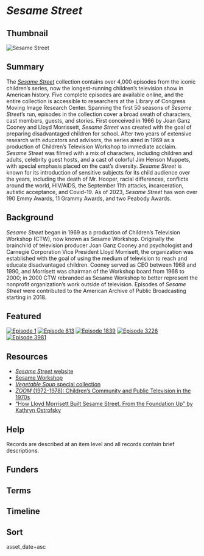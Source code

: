 # <em>Sesame Street</em>

## Thumbnail

![<em>Sesame Street</em>](https://s3.amazonaws.com/americanarchive.org/special-collections/INFLECT_new_avatar_green+1400_72.jpg "Sesame Street")

## Summary

The [*Sesame Street*](https://americanarchive.org/catalog?f%5Baccess_types%5D%5B%5D=all&f%5Bcontributing_organizations%5D%5B%5D=Sesame+Workshop+%28NY%29&sort=title+asc) collection contains over 4,000 episodes from the iconic children’s series, now the longest-running children’s television show in American history. Five complete episodes are available online, and the entire collection is accessible to researchers at the Library of Congress Moving Image Research Center. Spanning the first 50 seasons of *Sesame Street*’s run, episodes in the collection cover a broad swath of characters, cast members, guests, and stories. First conceived in 1966 by Joan Ganz Cooney and Lloyd Morrissett, *Sesame Street* was created with the goal of preparing disadvantaged children for school. After two years of extensive research with educators and advisors, the series aired in 1969 as a production of Children’s Television Workshop to immediate acclaim. *Sesame Street* was filmed with a mix of characters, including children and adults, celebrity guest hosts, and a cast of colorful Jim Henson Muppets, with special emphasis placed on the cast’s diversity. *Sesame Street* is known for its introduction of sensitive subjects for its child audience over the years, including the death of Mr. Hooper, racial differences, conflicts around the world, HIV/AIDS, the September 11th attacks, incarceration, autistic acceptance, and Covid-19. As of 2023, *Sesame Street* has won over 190 Emmy Awards, 11 Grammy Awards, and two Peabody Awards. 

## Background

*Sesame Street* began in 1969 as a production of Children’s Television Workshop (CTW), now known as Sesame Workshop. Originally the brainchild of television producer Joan Ganz Cooney and psychologist and Carnegie Corporation Vice President Lloyd Morrisett, the organization was established with the goal of using the medium of television to reach and educate disadvantaged children. Cooney served as CEO between 1968 and 1990, and Morrisett was chairman of the Workshop board from 1968 to 2000; in 2000 CTW rebranded as Sesame Workshop to better represent the nonprofit organization’s work outside of television. Episodes of *Sesame Street* were contributed to the American Archive of Public Broadcasting starting in 2018.

## Featured

[![Episode 1](https://s3.amazonaws.com/americanarchive.org/special-collections/aapb_tile.png)](/catalog/cpb-aacip-1533ebc756d)
[![Episode 813](https://s3.amazonaws.com/americanarchive.org/special-collections/aapb_tile.png)](/catalog/cpb-aacip-5f4efc45207)
[![Episode 1839](https://s3.amazonaws.com/americanarchive.org/special-collections/aapb_tile.png)](/catalog/cpb-aacip-3f88f6462a5)
[![Episode 3226](https://s3.amazonaws.com/americanarchive.org/special-collections/aapb_tile.png)](/catalog/cpb-aacip-f992ea76e9f)
[![Episode 3981](https://s3.amazonaws.com/americanarchive.org/special-collections/aapb_tile.png)](/catalog/cpb-aacip-6c223272d69)

## Resources

- [*Sesame Street* website](https://www.sesamestreet.org/)
- [Sesame Workshop](https://sesameworkshop.org/)
- [*Vegetable Soup* special collection](https://americanarchive.org/special_collections/vegetable-soup)
- [*ZOOM* (1972-1978): Children’s Community and Public Television in the 1970s](https://americanarchive.org/exhibits/zoom)
- [“How Lloyd Morrisett Built Sesame Street, From the Foundation Up” by Kathryn Ostrofsky](https://www.bunkhistory.org/resources/how-lloyd-morrisett-built-sesame-street-from-the-foundation-up)

## Help

Records are described at an item level and all records contain brief descriptions.

## Funders

## Terms

## Timeline

## Sort

asset_date+asc
